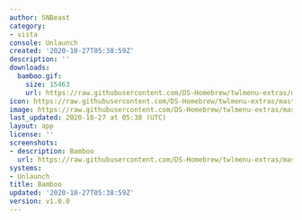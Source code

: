 ```yaml
---
author: SNBeast
category:
- vista
console: Unlaunch
created: '2020-10-27T05:38:59Z'
description: ''
downloads:
  bamboo.gif:
    size: 15463
    url: https://raw.githubusercontent.com/DS-Homebrew/twlmenu-extras/master/_nds/TWiLightMenu/unlaunch/backgrounds/bamboo.gif
icon: https://raw.githubusercontent.com/DS-Homebrew/twlmenu-extras/master/_nds/TWiLightMenu/unlaunch/backgrounds/bamboo.gif
image: https://raw.githubusercontent.com/DS-Homebrew/twlmenu-extras/master/_nds/TWiLightMenu/unlaunch/backgrounds/bamboo.gif
last_updated: 2020-10-27 at 05:38 (UTC)
layout: app
license: ''
screenshots:
- description: Bamboo
  url: https://raw.githubusercontent.com/DS-Homebrew/twlmenu-extras/master/_nds/TWiLightMenu/unlaunch/backgrounds/bamboo.gif
systems:
- Unlaunch
title: Bamboo
updated: '2020-10-27T05:38:59Z'
version: v1.0.0
---
```

